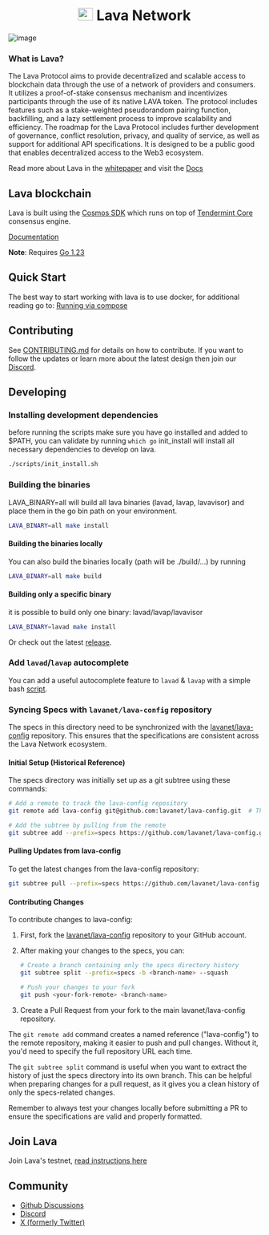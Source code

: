 <!--
parent:
  order: false
-->

<div align="center">
  <h1> <img src="https://user-images.githubusercontent.com/2770565/223762290-44afc792-8ad4-4dbb-b2c2-532780d6c5de.png" alt="Logo" width="30" height="25"> Lava Network  </h1>
</div>

![image](https://user-images.githubusercontent.com/2770565/203528359-dced4d06-f020-4b6a-bb5f-319124924689.png)

### What is Lava?

The Lava Protocol aims to provide decentralized and scalable access to blockchain data through the use of a network of providers and consumers. It utilizes a proof-of-stake consensus mechanism and incentivizes participants through the use of its native LAVA token. The protocol includes features such as a stake-weighted pseudorandom pairing function, backfilling, and a lazy settlement process to improve scalability and efficiency. The roadmap for the Lava Protocol includes further development of governance, conflict resolution, privacy, and quality of service, as well as support for additional API specifications. It is designed to be a public good that enables decentralized access to the Web3 ecosystem.

Read more about Lava in the [whitepaper](http://lavanet.xyz/whitepaper) and visit the [Docs](https://docs.lavanet.xyz?utm_source=github.com&utm_medium=github&utm_campaign=readme)

## Lava blockchain

Lava is built using the [Cosmos SDK](https://github.com/cosmos/cosmos-sdk/) which runs on top of [Tendermint Core](https://github.com/tendermint/tendermint) consensus engine.

[Documentation](x/README.md)

**Note**: Requires [Go 1.23](https://golang.org/dl/)

## Quick Start

The best way to start working with lava is to use docker, for additional reading go to:
[Running via compose](docker/README.md)

## Contributing

See [CONTRIBUTING.md](./CONTRIBUTING.md) for details on how to contribute. If you want to follow the updates or learn more about the latest design then join our [Discord](https://discord.com/invite/Tbk5NxTCdA).

## Developing

### Installing development dependencies

before running the scripts make sure you have go installed and added to $PATH, you can validate by running `which go`
init_install will install all necessary dependencies to develop on lava.

```bash
./scripts/init_install.sh
```

### Building the binaries

LAVA_BINARY=all will build all lava binaries (lavad, lavap, lavavisor) and place them in the go bin path on your environment.

```bash
LAVA_BINARY=all make install
```

#### Building the binaries locally

You can also build the binaries locally (path will be ./build/...) by running

```bash
LAVA_BINARY=all make build
```

#### Building only a specific binary

it is possible to build only one binary: lavad/lavap/lavavisor

```bash
LAVA_BINARY=lavad make install
```

Or check out the latest [release](https://github.com/lavanet/lava/releases).

### Add `lavad`/`lavap` autocomplete

You can add a useful autocomplete feature to `lavad` & `lavap` with a simple bash [script](https://github.com/lavanet/lava/blob/main/scripts/automation_scripts/lava_auto_completion_install.sh).

### Syncing Specs with `lavanet/lava-config` repository

The specs in this directory need to be synchronized with the [lavanet/lava-config](https://github.com/lavanet/lava-config) repository. This ensures that the specifications are consistent across the Lava Network ecosystem.

#### Initial Setup (Historical Reference)

The specs directory was initially set up as a git subtree using these commands:

```bash
# Add a remote to track the lava-config repository
git remote add lava-config git@github.com:lavanet/lava-config.git  # This creates a named reference to the remote repository

# Add the subtree by pulling from the remote
git subtree add --prefix=specs https://github.com/lavanet/lava-config.git main --squash
```

#### Pulling Updates from lava-config

To get the latest changes from the lava-config repository:

```bash
git subtree pull --prefix=specs https://github.com/lavanet/lava-config.git main --squash
```

#### Contributing Changes

To contribute changes to lava-config:

1. First, fork the [lavanet/lava-config](https://github.com/lavanet/lava-config) repository to your GitHub account.

2. After making your changes to the specs, you can:

   ```bash
   # Create a branch containing only the specs directory history
   git subtree split --prefix=specs -b <branch-name> --squash

   # Push your changes to your fork
   git push <your-fork-remote> <branch-name>
   ```

3. Create a Pull Request from your fork to the main lavanet/lava-config repository.

The `git remote add` command creates a named reference ("lava-config") to the remote repository, making it easier to push and pull changes. Without it, you'd need to specify the full repository URL each time.

The `git subtree split` command is useful when you want to extract the history of just the specs directory into its own branch. This can be helpful when preparing changes for a pull request, as it gives you a clean history of only the specs-related changes.

Remember to always test your changes locally before submitting a PR to ensure the specifications are valid and properly formatted.

## Join Lava

Join Lava's testnet, [read instructions here](https://docs.lavanet.xyz/testnet?utm_source=github.com&utm_medium=github&utm_campaign=readme)

## Community

- [Github Discussions](https://github.com/lavanet/lava/discussions)
- [Discord](https://discord.com/invite/Tbk5NxTCdA)
- [X (formerly Twitter)](https://x.com/lavanetxyz)

